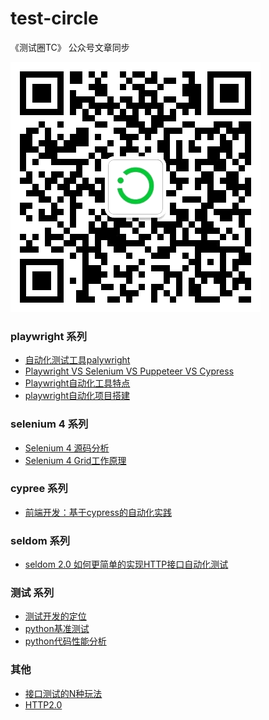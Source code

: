 # test-circle
《测试圈TC》 公众号文章同步

![](/tc.png)

### playwright 系列

* [自动化测试工具palywright](playwrigth/playwright.md)
* [Playwright VS Selenium VS Puppeteer VS Cypress](playwrigth/playwright_vs_other.md)
* [Playwright自动化工具特点](playwrigth/playwright_sample.md)
* [playwright自动化项目搭建](/playwrigth/playwright_pro.md)

### selenium 4 系列

* [Selenium 4 源码分析](selenium4/selenium_python.md)
* [Selenium 4 Grid工作原理](selenium4/selenium_grid4.md)

### cypree 系列

* [前端开发：基于cypress的自动化实践](cypress/vue-cypress.md)

### seldom 系列

* [seldom 2.0 如何更简单的实现HTTP接口自动化测试](/seldom/seldom2.0.md)


### 测试 系列

* [测试开发的定位](article/test_dev.md)
* [python基准测试](article/test_dev.md)
* [python代码性能分析](article/profile.md)

### 其他

* [接口测试的N种玩法](article/interface_test.md)
* [HTTP2.0](article/http2.md)

